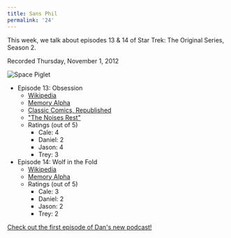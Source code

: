 ```yaml
---
title: Sans Phil
permalink: '24'
---
```


This week, we talk about episodes 13 & 14 of Star Trek: The Original Series, Season 2.

Recorded Thursday, November 1, 2012

![Space Piglet](http://jawgrind.s3.amazonaws.com/Jawgrind-Episode-24.jpg)

- Episode 13: Obsession
    - [Wikipedia](http://en.wikipedia.org/wiki/Obsession_(Star_Trek:_The_Original_Series))
    - [Memory Alpha](http://en.memory-alpha.org/wiki/Obsession_(episode))
    - [Classic Comics, Republished](http://trey.cc/post/33453571423/pulp)
    - [&quot;The Noises Rest&quot;](http://vimeo.com/2748889)
    - Ratings (out of 5)
        - Cale: 4
        - Daniel: 2
        - Jason: 4
        - Trey: 3
- Episode 14: Wolf in the Fold
    - [Wikipedia](http://en.wikipedia.org/wiki/Wolf_in_the_Fold)
    - [Memory Alpha](http://en.memory-alpha.org/wiki/Wolf_in_the_Fold_(episode))
    - Ratings (out of 5)
        - Cale: 3
        - Daniel: 2
        - Jason: 2
        - Trey: 2

[Check out the first episode of Dan's new podcast!](http://danielcwarshaw.com/oppositeofdan/episode-1-pulpy-on-purpose)
